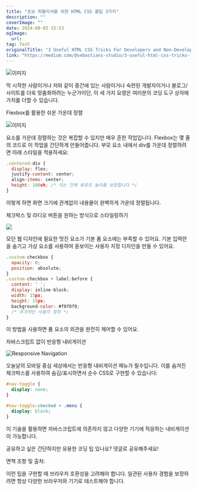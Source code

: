 ```yaml
---
title: "초보 퍼블리셔를 위한 HTML CSS 꿀팁 3가지"
description: ""
coverImage: ""
date: 2024-08-03 15:53
ogImage: 
  url: 
tag: Tech
originalTitle: "3 Useful HTML CSS Tricks For Developers and Non-Developers Of All Levels"
link: "https://medium.com/@sebastians-studio/3-useful-html-css-tricks-for-developers-and-non-developers-of-all-levels-34a2f6f5f3da"
---
```




![이미지](/assets/img/3UsefulHTMLCSSTricksForDevelopersandNon-DevelopersOfAllLevels_0.png)

막 시작한 사람이거나 저와 같이 중간에 있는 사람이거나 숙련된 개발자이거나 블로그/사이트를 더욱 맞춤화하려는 누군가이던, 이 세 가지 요령은 여러분의 코딩 도구 상자에 가치를 더할 수 있습니다.

Flexbox를 활용한 쉬운 가운데 정렬

![이미지](/assets/img/3UsefulHTMLCSSTricksForDevelopersandNon-DevelopersOfAllLevels_1.png)

<div class="content-ad"></div>

요소를 가운데 정렬하는 것은 복잡할 수 있지만 매우 흔한 작업입니다. Flexbox는 몇 줄의 코드로 이 작업을 간단하게 만들어줍니다. 부모 요소 내에서 div를 가운데 정렬하려면 아래 스타일을 적용하세요:

```js
.centered-div {
  display: flex;
  justify-content: center;
  align-items: center;
  height: 100vh; /* 이는 전체 뷰포트 높이를 보장합니다 */
}
```

이렇게 하면 화면 크기에 관계없이 내용물이 완벽하게 가운데 정렬됩니다.

체크박스 및 라디오 버튼을 원하는 방식으로 스타일링하기

<div class="content-ad"></div>

<img src="/assets/img/3UsefulHTMLCSSTricksForDevelopersandNon-DevelopersOfAllLevels_2.png" />

모던 웹 디자인에 필요한 멋진 요소가 기본 폼 요소에는 부족할 수 있어요. 기본 입력란을 숨기고 가상 요소를 사용하여 돋보이는 사용자 지정 디자인을 만들 수 있어요.

```js
.custom-checkbox {
  opacity: 0;
  position: absolute;
}
.custom-checkbox + label:before {
  content: ' ';
  display: inline-block;
  width: 15px;
  height: 15px;
  background-color: #f0f0f0;
  /* 추가적인 사용자 정의 */
}
```

이 방법을 사용하면 폼 요소의 외관을 완전히 제어할 수 있어요.

<div class="content-ad"></div>

자바스크립트 없이 반응형 내비게이션

![Responsive Navigation](/assets/img/3UsefulHTMLCSSTricksForDevelopersandNon-DevelopersOfAllLevels_3.png)

오늘날의 모바일 중심 세상에서는 반응형 내비게이션 메뉴가 필수입니다. 이를 숨겨진 체크박스를 사용하여 숨김/표시하면서 순수 CSS로 구현할 수 있습니다:

```css
#nav-toggle {
  display: none;
}

#nav-toggle:checked + .menu {
  display: block;
}
```

<div class="content-ad"></div>

이 기술을 활용하면 자바스크립트에 의존하지 않고 다양한 기기에 적응하는 내비게이션이 가능합니다.

공유하고 싶은 간단하지만 유용한 코딩 팁 있나요? 댓글로 공유해주세요!

면책 조항 및 출처:

이런 팁을 구현할 때 브라우저 호환성을 고려해야 합니다. 일관된 사용자 경험을 보장하려면 항상 다양한 브라우저와 기기로 테스트해야 합니다.

<div class="content-ad"></div>

